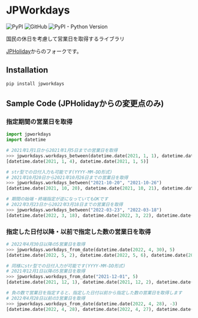 # JPWorkdays

![PyPI](https://img.shields.io/pypi/v/jpworkdays)
![GitHub](https://img.shields.io/github/license/discus0434/jp-workdays)
![PyPI - Python Version](https://img.shields.io/pypi/pyversions/jpworkdays)

国民の休日を考慮して営業日を取得するライブラリ

[JPHoliday](https://github.com/Lalcs/jpholiday)からのフォークです。

## Installation

```bash
pip install jpworkdays
```

## Sample Code (JPHolidayからの変更点のみ)

### 指定期間の営業日を取得

```python
import jpworkdays
import datetime

# 2021年1月1日から2021年1月5日までの営業日を取得
>>> jpworkdays.workdays_between(datetime.date(2021, 1, 1), datetime.date(2021, 1, 5))
[datetime.date(2021, 1, 4), datetime.date(2021, 1, 5)]

# str型での日付入力も可能です(YYYY-MM-DD形式)
# 2021年10月20日から2021年10月26日までの営業日を取得
>>> jpworkdays.workdays_between("2021-10-20", "2021-10-26")
[datetime.date(2021, 10, 20), datetime.date(2021, 10, 21), datetime.date(2021, 10, 22), datetime.date(2021, 10, 25), datetime.date(2021, 10, 26)]

# 期間の始端・終端指定が逆になっていてもOKです
# 2022年3月23日から2022年3月18日までの営業日を取得
>>> jpworkdays.workdays_between("2022-03-23", "2022-03-18")
[datetime.date(2022, 3, 18), datetime.date(2022, 3, 22), datetime.date(2022, 3, 23)]
```

### 指定した日付以降・以前で指定した数の営業日を取得

```python
# 2022年4月30日以降の5営業日を取得
>>> jpworkdays.workdays_from_date(datetime.date(2022, 4, 30), 5)
[datetime.date(2022, 5, 2), datetime.date(2022, 5, 6), datetime.date(2022, 5, 9), datetime.date(2022, 5, 10), datetime.date(2022, 5, 11)]

# 同様にstr型での日付入力が可能です(YYYY-MM-DD形式)
# 2021年12月1日以降の5営業日を取得
>>> jpworkdays.workdays_from_date("2021-12-01", 5)
[datetime.date(2021, 12, 1), datetime.date(2021, 12, 2), datetime.date(2021, 12, 3), datetime.date(2021, 12, 6), datetime.date(2021, 12, 7)]

# 負の数で営業日を指定すると、指定した日付以前から指定した数の営業日を取得します
# 2022年4月28日以前の3営業日を取得
>>> jpworkdays.workdays_from_date(datetime.date(2022, 4, 28), -3)
[datetime.date(2022, 4, 28), datetime.date(2022, 4, 27), datetime.date(2022, 4, 26)]
```
